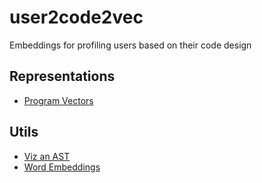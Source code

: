 # user2code2vec

Embeddings for profiling users based on their code design

## Representations
* [Program Vectors][vectors]

## Utils
* [Viz an AST][viz]
* [Word Embeddings][example]

[vectors]: ./Program%20Vectors.ipynb
[viz]: ./Visualize%20an%20AST.ipynb
[example]: ./Word%20Embeddings%20Example.ipynb
